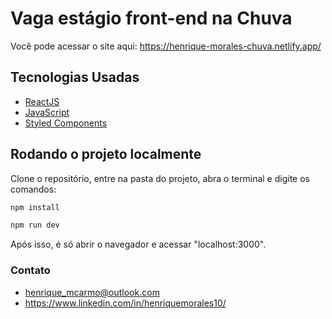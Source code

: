 # Vaga estágio front-end na Chuva

Você pode acessar o site aqui: <https://henrique-morales-chuva.netlify.app/>

## Tecnologias Usadas

* [ReactJS](https://pt-br.reactjs.org/)
* [JavaScript](https://developer.mozilla.org/pt-BR/docs/Web/JavaScript)
* [Styled Components](https://styled-components.com/)

## Rodando o projeto localmente

Clone o repositório, entre na pasta do projeto, abra o terminal e digite os comandos:

```sh
npm install
```

```sh
npm run dev
```

Após isso, é só abrir o navegador e acessar "localhost:3000".

### Contato

* <henrique_mcarmo@outlook.com>
* <https://www.linkedin.com/in/henriquemorales10/>
